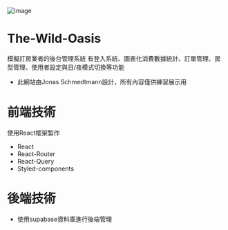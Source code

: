 ![image](https://imgur.com/o9pXLzG)

# The-Wild-Oasis
模擬訂房業者的後台管理系統
有登入系統、圖表化消費數據統計、訂單管理、房型管理、使用者設定與日/夜模式切換等功能

* 此網站由Jonas Schmedtmann設計，所有內容僅供練習展示用


# 前端技術
使用React框架製作
* React
* React-Router
* React-Query
* Styled-components

# 後端技術
* 使用supabase資料庫進行後端管理
